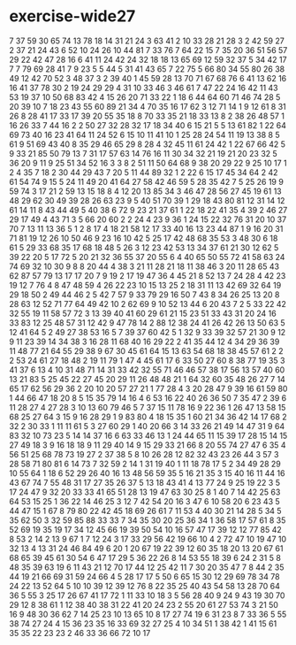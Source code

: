 # exercise-wide27
7
37
59
30
65
74
13
78
18
14
31
21
24
3
63
41
2
10
33
28
21
28
3
2
42
59
27
2
37
21
24
43
6
52
10
24
26
10
44
81
7
33
76
7
64
22
15
7
35
20
36
51
56
57
29
22
42
47
28
16
6
41
11
24
42
24
32
18
18
13
65
69
12
59
32
37
5
34
42
17
7
7
79
69
28
41
7
9
23
5
5
44
5
31
41
43
65
7
22
75
5
66
80
34
55
80
26
38
49
12
42
70
52
3
48
37
3
2
39
40
1
45
59
28
13
70
71
67
68
76
6
41
13
62
16
16
41
37
78
30
2
19
24
29
29
4
31
10
33
46
3
46
61
7
47
22
24
16
42
11
43
53
19
37
10
50
68
83
42
4
15
26
20
71
33
22
1
18
6
44
64
60
71
46
74
28
5
20
39
10
7
18
23
43
55
60
89
21
34
4
70
35
16
17
62
3
12
71
14
1
9
12
61
8
31
26
8
28
41
17
33
17
39
20
55
35
18
8
70
33
35
21
18
33
13
8
2
38
26
48
57
1
16
26
33
7
44
16
2
2
50
27
32
28
32
17
18
34
40
6
15
21
5
5
13
61
82
1
22
64
69
73
40
16
23
41
64
11
24
52
6
15
10
11
41
10
1
25
28
24
54
11
19
13
38
8
5
61
9
51
69
43
40
8
35
29
46
65
29
8
28
4
32
45
11
61
24
42
1
22
67
66
42
5
9
33
21
85
50
79
13
7
31
17
57
63
14
76
16
11
30
34
32
21
19
21
20
23
32
5
36
20
9
11
9
25
51
34
52
16
3
3
8
2
51
11
50
64
68
9
38
20
29
22
9
25
10
17
1
2
4
35
7
18
2
30
44
29
43
7
20
5
11
44
89
32
1
2
22
6
15
17
45
34
64
2
42
61
54
74
9
15
5
24
11
49
20
41
64
27
58
42
46
59
5
28
35
42
7
5
25
26
19
9
59
74
3
17
21
2
59
13
15
18
8
4
12
20
13
85
34
3
46
47
28
56
27
45
19
61
13
48
29
62
30
49
39
28
26
63
23
9
5
40
51
70
39
1
29
18
43
80
81
12
31
14
12
61
14
11
8
43
44
49
5
40
38
6
72
9
23
21
37
61
1
22
18
22
41
35
4
39
2
46
27
29
17
49
4
43
71
3
5
66
20
60
2
2
24
4
23
9
36
1
24
15
22
32
76
31
20
10
37
70
7
13
11
13
36
5
1
2
8
17
4
18
21
58
12
17
33
40
16
13
23
44
87
1
9
16
20
31
71
81
19
12
26
10
50
46
9
23
16
10
42
5
25
17
42
48
68
35
53
3
48
30
6
18
61
5
29
33
68
35
17
68
18
48
5
26
3
12
23
42
53
13
34
37
61
21
30
12
62
5
39
22
20
5
17
72
5
20
21
32
36
55
37
20
55
6
4
40
65
50
55
72
41
58
63
24
74
69
32
10
30
9
8
8
20
44
4
38
3
21
11
28
21
18
11
38
46
3
20
11
28
65
43
62
87
57
79
13
17
17
20
7
9
19
2
17
19
47
36
4
45
21
8
52
13
7
24
28
4
42
23
19
12
7
76
4
8
47
48
59
4
26
22
23
10
15
13
25
2
18
31
11
13
42
69
32
64
19
29
18
50
2
49
44
46
2
5
42
7
57
9
33
79
29
16
50
7
43
8
34
26
25
13
20
8
28
63
12
52
71
77
64
49
42
10
2
62
69
9
10
52
13
44
6
20
43
7
2
5
33
22
42
32
55
19
11
58
57
72
3
13
39
40
41
60
29
61
21
15
23
51
33
43
31
20
24
16
33
83
12
25
48
57
31
12
42
9
47
78
14
2
88
12
38
24
41
26
42
26
13
50
63
5
12
41
64
5
2
49
27
38
53
16
5
7
39
37
60
42
5
1
32
9
33
39
32
57
21
30
9
12
9
11
23
39
14
34
38
3
16
28
11
68
40
16
29
22
2
41
35
44
12
4
34
29
36
39
11
48
77
21
64
55
29
38
9
67
30
45
61
64
15
13
63
54
68
18
38
45
57
61
2
2
2
53
24
61
27
18
48
2
19
11
79
1
47
4
45
61
17
6
33
50
27
60
8
38
77
19
35
3
41
37
6
13
4
10
31
48
71
14
31
33
42
32
55
71
46
46
57
38
17
56
13
57
40
60
13
21
83
5
25
45
22
27
45
20
29
11
26
48
48
21
1
64
32
60
35
48
26
27
7
14
65
17
62
56
29
36
2
20
10
20
57
27
21
1
77
28
4
3
20
28
47
9
39
16
61
59
80
1
44
66
47
18
20
8
5
15
35
79
14
16
4
6
53
16
22
40
26
36
50
7
35
47
2
39
6
11
28
27
4
27
28
3
10
13
60
79
46
5
7
37
15
11
78
16
9
22
36
1
26
47
13
58
15
68
25
27
64
3
15
9
16
28
29
1
9
83
80
4
18
15
35
1
60
21
34
36
42
14
17
68
2
32
2
30
33
1
11
11
61
5
3
27
60
29
1
40
20
66
3
14
33
26
21
49
14
47
31
9
64
83
32
10
73
23
5
14
14
37
16
6
63
33
46
13
1
24
44
65
11
15
39
17
28
15
14
15
27
49
18
3
9
16
18
18
9
11
29
40
14
9
15
29
33
21
66
8
20
55
74
27
47
6
35
4
56
51
25
68
78
73
19
27
2
37
38
5
8
10
26
28
12
82
32
43
23
26
44
3
57
3
28
58
71
80
81
6
14
73
7
32
59
2
14
1
31
19
40
1
11
18
78
17
5
2
34
49
28
29
10
55
64
1
18
6
52
29
26
40
16
13
48
56
59
35
5
16
21
35
3
15
40
16
11
44
16
43
67
74
7
55
48
31
17
27
35
26
37
5
13
18
43
41
4
13
77
24
9
25
19
22
3
5
17
24
47
9
32
20
33
33
41
65
51
28
13
19
47
63
30
25
8
1
40
7
14
42
25
63
64
53
15
25
1
36
22
14
46
25
3
12
7
42
54
20
16
3
47
6
10
58
20
6
23
43
5
44
47
15
1
67
8
79
80
22
42
45
18
69
26
61
7
11
53
4
40
30
21
14
28
5
34
5
35
62
50
3
32
59
85
88
33
33
7
34
35
30
20
25
36
34
1
36
58
17
57
61
8
35
52
69
19
35
19
17
34
12
45
66
19
39
50
54
10
16
57
47
17
39
12
12
77
85
42
8
53
2
14
2
13
9
67
1
7
12
24
3
17
33
29
56
42
19
66
10
4
2
72
47
10
19
47
10
32
13
4
13
31
24
46
84
49
6
20
1
20
67
19
22
39
12
60
35
18
20
13
20
67
61
68
65
39
45
61
30
54
6
47
17
29
5
36
22
26
8
14
53
55
18
39
6
24
2
31
5
8
48
35
39
63
19
6
11
43
21
12
70
17
44
12
25
42
11
7
30
20
35
47
7
8
44
2
35
44
19
21
66
69
31
59
24
66
4
5
28
17
17
5
50
6
65
15
30
12
29
69
78
34
78
24
22
13
52
64
5
10
10
39
12
39
12
76
8
22
35
25
40
43
54
58
13
28
70
64
36
5
55
3
25
17
26
67
41
17
72
1
11
33
10
18
3
5
56
28
40
9
24
9
43
19
30
70
29
12
8
38
61
1
12
38
40
38
31
22
41
20
24
23
2
55
20
61
27
53
74
3
21
50
16
9
48
30
36
62
7
14
25
23
10
13
65
10
8
17
27
74
19
6
31
23
8
7
33
36
5
55
38
74
27
24
4
15
36
23
35
16
33
69
32
27
25
4
10
34
51
1
38
42
1
41
15
61
35
35
22
23
23
2
46
33
36
66
72
10
17
